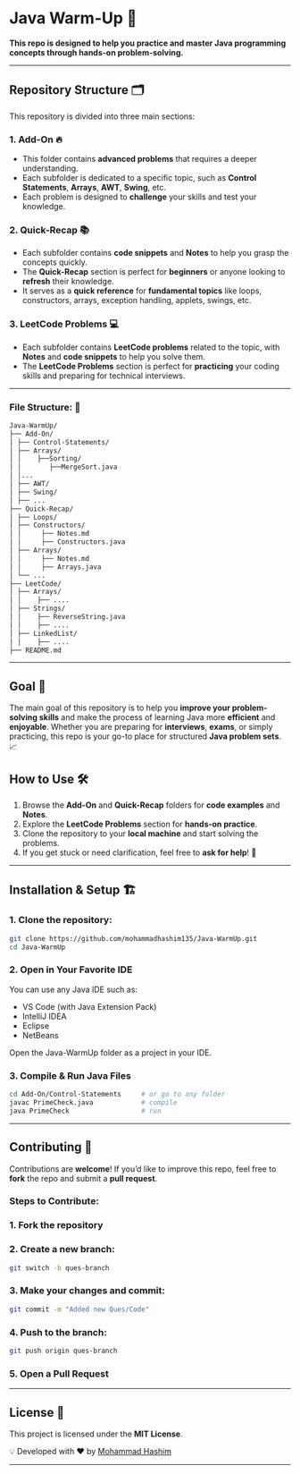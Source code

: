 # **Java Warm-Up** 🚀
**This repo is designed to help you practice and master **Java programming** concepts through hands-on problem-solving.**

 ---
## Repository Structure 🗂️

This repository is divided into three main sections:

### 1. **Add-On** 🔥
- This folder contains **advanced problems** that requires a deeper understanding.
- Each subfolder is dedicated to a specific topic, such as **Control Statements**, **Arrays**, **AWT**, **Swing**, etc.
- Each problem is designed to **challenge** your skills and test your knowledge.

### 2. **Quick-Recap** 📚

- Each subfolder contains **code snippets** and **Notes** to help you grasp the concepts quickly.
- The **Quick-Recap** section is perfect for **beginners** or anyone looking to **refresh** their knowledge.
- It serves as a **quick reference** for **fundamental topics** like loops, constructors, arrays, exception handling, applets, swings, etc.

### 3. LeetCode Problems 💻

- Each subfolder contains **LeetCode problems** related to the topic, with **Notes** and **code snippets** to help you solve them.
- The **LeetCode Problems** section is perfect for **practicing** your coding skills and preparing for technical interviews.

---
### File Structure: 📂

```bash
Java-WarmUp/
├── Add-On/
│ ├── Control-Statements/ 
│ ├── Arrays/
│ │    ├──Sorting/
│ │       ├──MergeSort.java
│ │...
│ ├── AWT/
│ ├── Swing/
│ ├── ...
├── Quick-Recap/
│ ├── Loops/
│ ├── Constructors/
│ │     ├── Notes.md
│ │     ├── Constructors.java
│ ├── Arrays/
│ │     ├── Notes.md
│ │     ├── Arrays.java
│ └── ...
├── LeetCode/
│ ├── Arrays/
│ │    ├── ....
│ ├── Strings/ 
│ │    ├── ReverseString.java
│ │    ├── ....
│ ├── LinkedList/
│ │    ├── ....
├── README.md
```

---

## Goal 🎯
The main goal of this repository is to help you **improve your problem-solving skills** and make the process of learning Java more **efficient** and **enjoyable**. Whether you are preparing for **interviews**, **exams**, or simply practicing, this repo is your go-to place for structured **Java problem sets**. 📈

## How to Use 🛠️
1. Browse the **Add-On** and **Quick-Recap** folders for **code examples** and **Notes**.
2. Explore the **LeetCode Problems** section for **hands-on practice**.
3. Clone the repository to your **local machine** and start solving the problems.
4. If you get stuck or need clarification, feel free to **ask for help**! 🤔

---
## **Installation & Setup** 🏗  

### 1. Clone the repository:

```bash
git clone https://github.com/mohammadhashim135/Java-WarmUp.git
cd Java-WarmUp
```
### **2. Open in Your Favorite IDE**

You can use any Java IDE such as:

- VS Code (with Java Extension Pack)
- IntelliJ IDEA
- Eclipse
- NetBeans

Open the Java-WarmUp folder as a project in your IDE.

### **3. Compile & Run Java Files**

```bash
cd Add-On/Control-Statements     # or go to any folder
javac PrimeCheck.java            # compile
java PrimeCheck                  # run
```
---

## **Contributing** 🤝
Contributions are **welcome**! If you’d like to improve this repo, feel free to **fork** the repo and submit a **pull request**. 

### **Steps to Contribute:**

### **1. Fork the repository**

### **2. Create a new branch:**
```bash
git switch -b ques-branch
```

### **3. Make your changes and commit:**

```bash
git commit -m "Added new Ques/Code"
```
### **4. Push to the branch:**
```bash
git push origin ques-branch
```
### **5. Open a Pull Request**
---

## **License** 📜
This project is licensed under the **MIT License**.

💡 Developed with ❤️ by [Mohammad Hashim](https://github.com/mohammadhashim135/Java-WarmUp)

---
